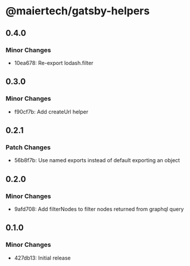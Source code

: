 # @maiertech/gatsby-helpers

## 0.4.0

### Minor Changes

- 10ea678: Re-export lodash.filter

## 0.3.0

### Minor Changes

- f90cf7b: Add createUrl helper

## 0.2.1

### Patch Changes

- 56b8f7b: Use named exports instead of default exporting an object

## 0.2.0

### Minor Changes

- 9afd708: Add filterNodes to filter nodes returned from graphql query

## 0.1.0

### Minor Changes

- 427db13: Initial release
